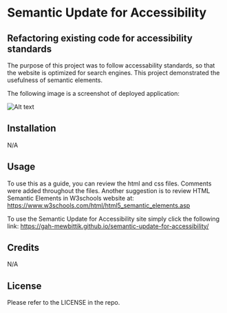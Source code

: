 # Semantic Update for Accessibility

## Refactoring existing code for accessibility standards

The purpose of this project was to follow accessability standards, so that the website is optimized for search engines. This project demonstrated the usefulness
of semantic elements.

The following image is a screenshot of deployed application:

![Alt text](./assets/images/challenge_1.png)


## Installation

N/A

## Usage

To use this as a guide, you can review the html and css files. Comments were added throughout the files. Another suggestion is to review HTML Semantic Elements in W3schools website at: 
https://www.w3schools.com/html/html5_semantic_elements.asp 

To use the Semantic Update for Accessibility site simply click the following link:
https://gah-mewbittik.github.io/semantic-update-for-accessibility/ 

## Credits

N/A

## License

Please refer to the LICENSE in the repo.
